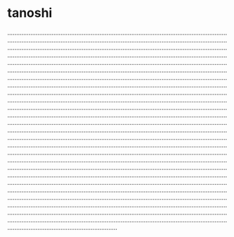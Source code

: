 # tanoshi

......................................................................................................................................................................................................................................................................................................................................................................................................................................................................................................................................................................................................................................................................................................................................................................................................................................................................................................................................................................................................................................................................................................................................................................................................................................................................................................................................................................................................................................................................................................................................................................................................................................................................................................................................................................................................................................................................................................................................................................................................................................................................................................................................................................................................................................................................................................................................................................................................................................................................................................................................................................................................................................................................................................................................................................................................................................................................................................................................................................................................................................................................................................................................................................................................................................................................................................................................................................................................................